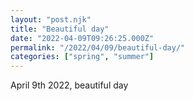 ```yaml
---
layout: "post.njk"
title: "Beautiful day"
date: "2022-04-09T09:26:25.000Z"
permalink: "/2022/04/09/beautiful-day/"
categories: ["spring", "summer"]
---
```


<!-- wp:jetpack/story {"mediaFiles":[{"alt":"Sun piercing through","caption":"","id":"306","link":"https://kumar2net.wordpress.com/wp-content/uploads/2022/04/wp_story1649476585139_07530309561269126627.jpg","mime":"image/jpeg","type":"image","url":"https://kumar2net.wordpress.com/wp-content/uploads/2022/04/wp_story1649476585139_07530309561269126627.jpg"},{"alt":"","caption":"","id":"302","link":"https://kumar2net.wordpress.com/wp-content/uploads/2022/04/wp_story1649476585086_17847034805787145271.jpg","mime":"image/jpeg","type":"image","url":"https://kumar2net.wordpress.com/wp-content/uploads/2022/04/wp_story1649476585086_17847034805787145271.jpg"},{"alt":"","caption":"","id":"303","link":"https://kumar2net.wordpress.com/wp-content/uploads/2022/04/wp_story1649476585263_23157631341586654530.jpg","mime":"image/jpeg","type":"image","url":"https://kumar2net.wordpress.com/wp-content/uploads/2022/04/wp_story1649476585263_23157631341586654530.jpg"},{"alt":"","caption":"","id":"304","link":"https://kumar2net.wordpress.com/wp-content/uploads/2022/04/wp_story1649476584958_32844605496788039239.jpg","mime":"image/jpeg","type":"image","url":"https://kumar2net.wordpress.com/wp-content/uploads/2022/04/wp_story1649476584958_32844605496788039239.jpg"},{"alt":"","caption":"","id":"305","link":"https://kumar2net.wordpress.com/wp-content/uploads/2022/04/wp_story1649476585414_48796556833598633006.jpg","mime":"image/jpeg","type":"image","url":"https://kumar2net.wordpress.com/wp-content/uploads/2022/04/wp_story1649476585414_48796556833598633006.jpg"},{"alt":"","caption":"","id":"307","link":"https://kumar2net.wordpress.com/wp-content/uploads/2022/04/wp_story1649476585220_58497672999170763561.jpg","mime":"image/jpeg","type":"image","url":"https://kumar2net.wordpress.com/wp-content/uploads/2022/04/wp_story1649476585220_58497672999170763561.jpg"},{"alt":"The tender leaves of neem tree are medicinal \u0026amp; I eat a few of them raw கொழுந்து","caption":"","id":"309","link":"https://kumar2net.wordpress.com/wp-content/uploads/2022/04/wp_story1649476585050_6996539665518791684.jpg","mime":"image/jpeg","type":"image","url":"https://kumar2net.wordpress.com/wp-content/uploads/2022/04/wp_story1649476585050_6996539665518791684.jpg"},{"alt":"","caption":"","id":"308","link":"https://kumar2net.wordpress.com/wp-content/uploads/2022/04/wp_story1649476585156_71387886025023065343.jpg","mime":"image/jpeg","type":"image","url":"https://kumar2net.wordpress.com/wp-content/uploads/2022/04/wp_story1649476585156_71387886025023065343.jpg"}]} -->
<div class="wp-block-jetpack-story wp-story"></div>
<!-- /wp:jetpack/story -->

<!-- wp:paragraph -->
<p>April 9th 2022, beautiful day</p>
<!-- /wp:paragraph -->
